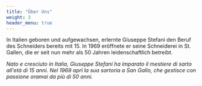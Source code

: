 ```yaml
---
title: "Über Uns"
weight: 3
header_menu: true
---
```



In Italien geboren und aufgewachsen, erlernte Giuseppe Stefani den Beruf des Schneiders bereits mit 15. In 1969 eröffnete er seine Schneiderei in St. Gallen, die er seit nun mehr als 50 Jahren leidenschaftlich betreibt.

_Nato e cresciuto in Italia, Giuseppe Stefani ha imparato il mestiere di sarto all'età di 15 anni. Nel 1969 aprì la sua sartoria a San Gallo, che gestisce con passione oramai da più di 50 anni._


[//]: # ({{<figure src="../images/image_2.jpg">}})

&nbsp;
&nbsp;
&nbsp;
